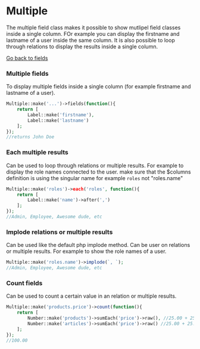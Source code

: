 # Multiple
The multiple field class makes it possible to show mutlipel field classes inside a single column. FOr example you can display the firstname and lastname of a user inside the same column. It is also possible to loop through relations to display the results inside a single column.

[Go back to fields](https://singlequote.github.io/Laravel-datatables/fields)

### Multiple fields
To display multiple fields inside a single column (for example firstname and lastname of a user).

```php
Multiple::make('...')->fields(function(){
	return [
		Label::make('firstname'),
		Label::make('lastname')
	];
});
//returns John Doe
```

### Each multiple results
Can be used to loop through relations or multiple results. For example to display the role names connected to the user.
make sure that the $columns definition is using the singular name for example ```roles``` not "roles.name"
```php
Multiple::make('roles')->each('roles', function(){
	return [
		Label::make('name')->after(',')
	];
});
//Admin, Employee, Awesome dude, etc
```

### Implode relations or multiple results
Can be used like the default php implode method. Can be user on relations or multiple results.
For example to show the role names of a user.

```php
Multiple::make('roles.name')->implode(`, `);
//Admin, Employee, Awesome dude, etc
```

### Count fields
Can be used to count a certain value in an relation or multiple results.

```php
Multiple::make('products.price')->count(function(){
	return [
		Number::make('products')->sumEach('price')->raw(), //25.00 + 25.00
		Number::make('articles')->sumEach('price')->raw() //25.00 + 25.00
	];
});
//100.00
```
